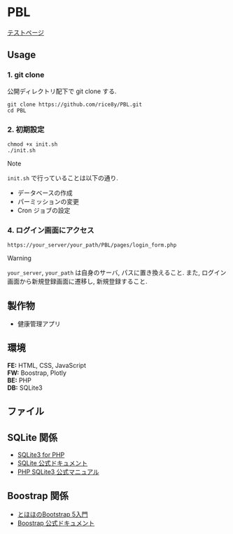 # PBL

[テストページ](https://sshg.cs.ehime-u.ac.jp/~j496yone/test/PBL/pages/login_form.php)

## Usage

### 1. git clone

公開ディレクトリ配下で git clone する.

```git
git clone https://github.com/rice8y/PBL.git
cd PBL
```

### 2. 初期設定

```git
chmod +x init.sh
./init.sh
```

>[!NOTE]
> `init.sh` で行っていることは以下の通り.
> - データベースの作成
> - パーミッションの変更
> - Cron ジョブの設定

### 4. ログイン画面にアクセス

```git
https://your_server/your_path/PBL/pages/login_form.php
```

>[!WARNING]
>`your_server`, `your_path` は自身のサーバ, パスに置き換えること. また, ログイン画面から新規登録画面に遷移し, 新規登録すること.

## 製作物

- 健康管理アプリ

## 環境

**FE:** HTML, CSS, JavaScript  
**FW:** Boostrap, Plotly  
**BE:** PHP  
**DB:** SQLite3

## ファイル

## SQLite 関係

- [SQLite3 for PHP](https://rice8y.github.io/sqlite3/)
- [SQLite 公式ドキュメント](https://www.sqlite.org/docs.html)
- [PHP SQLite3 公式マニュアル](https://www.php.net/manual/ja/class.sqlite3.php)

## Boostrap 関係

- [とほほのBootstrap 5入門](https://www.tohoho-web.com/bootstrap5/index.html)
- [Boostrap 公式ドキュメント](https://getbootstrap.jp/docs/5.3/getting-started/introduction/)
  